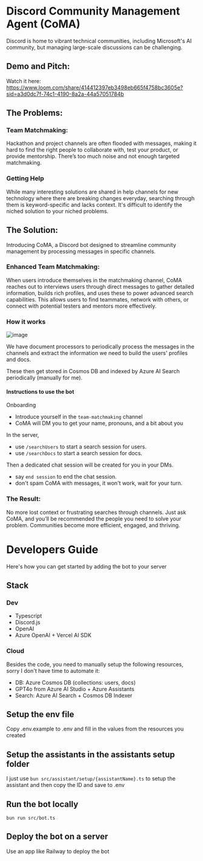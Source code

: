 # Discord Community Management Agent (CoMA)

Discord is home to vibrant technical communities, including Microsoft's AI community, but managing large-scale discussions can be challenging.

## Demo and Pitch:
Watch it here: https://www.loom.com/share/414412397eb3498eb665f4758bc3605e?sid=a3d0dc7f-74c1-4190-8a2a-44a57051784b

## The Problems:

### Team Matchmaking:

Hackathon and project channels are often flooded with messages, making it hard to find the right people to collaborate with, test your product, or provide mentorship. There’s too much noise and not enough targeted matchmaking.

### Getting Help

While many interesting solutions are shared in help channels for new technology where there are breaking changes everyday, searching through them is keyword-specific and lacks context. It's difficult to identify the niched solution to your niched problems.

## The Solution:

Introducing CoMA, a Discord bot designed to streamline community management by processing messages in specific channels.

### Enhanced Team Matchmaking:

When users introduce themselves in the matchmaking channel, CoMA reaches out to interviews users through direct messages to gather detailed information, builds rich profiles, and uses these to power advanced search capabilities. This allows users to find teammates, network with others, or connect with potential testers and mentors more effectively.

### How it works

![image](https://github.com/user-attachments/assets/e6a6c929-0976-4ccb-aaf0-1bb0374d5e4c)

We have document processors to periodically process the messages in the channels and extract the information we need to build the users' profiles and docs.

These then get stored in Cosmos DB and indexed by Azure AI Search periodically (manually for me).

#### Instructions to use the bot

Onboarding

- Introduce yourself in the `team-matchmaking` channel
- CoMA will DM you to get your name, pronouns, and a bit about you

In the server,

- use `/searchUsers` to start a search session for users.
- use `/searchDocs` to start a search session for docs.

Then a dedicated chat session will be created for you in your DMs.

- say `end session` to end the chat session.
- don't spam CoMA with messages, it won't work, wait for your turn.

### The Result:

No more lost context or frustrating searches through channels. Just ask CoMA, and you’ll be recommended the people you need to solve your problem. Communities become more efficient, engaged, and thriving.

# Developers Guide

Here's how you can get started by adding the bot to your server

## Stack

### Dev

- Typescript
- Discord.js
- OpenAI
- Azure OpenAI + Vercel AI SDK

### Cloud

Besides the code, you need to manually setup the following resources, sorry I don't have time to automate it:

- DB: Azure Cosmos DB (collections: users, docs)
- GPT4o from Azure AI Studio + Azure Assistants
- Search: Azure AI Search + Cosmos DB Indexer

## Setup the env file

Copy .env.example to .env and fill in the values from the resources you created

## Setup the assistants in the assistants setup folder

I just use `bun src/assistant/setup/{assistantName}.ts` to setup the assistant and then copy the ID and save to .env

## Run the bot locally

`bun run src/bot.ts`

## Deploy the bot on a server

Use an app like Railway to deploy the bot

